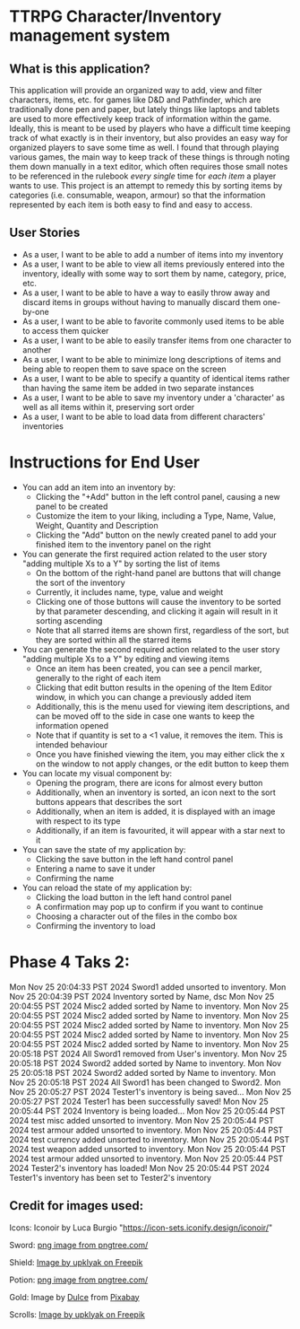 # TTRPG Character/Inventory management system

## What is this application?
This application will provide an organized way to add, view and filter characters, items, etc. for games like D&D and Pathfinder, which are traditionally done pen and paper, but lately things like laptops and tablets are used to more effectively keep track of information within the game. Ideally, this is meant to be used by players who have a difficult time keeping track of what exactly is in their inventory, but also provides an easy way for organized players to save some time as well. I found that through playing various games, the main way to keep track of these things is through noting them down manually in a text editor, which often requires those small notes to be referenced in the rulebook *every single* time for *each item* a player wants to use. This project is an attempt to remedy this by sorting items by categories (i.e. consumable, weapon, armour) so that the information represented by each item is both easy to find and easy to access.

## User Stories
- As a user, I want to be able to add a number of items into my inventory
- As a user, I want to be able to view all items previously entered into the inventory, ideally with some way to sort them by name, category, price, etc.
- As a user, I want to be able to have a way to easily throw away and discard items in groups without having to manually discard them one-by-one
- As a user, I want to be able to favorite commonly used items to be able to access them quicker
- As a user, I want to be able to easily transfer items from one character to another
- As a user, I want to be able to minimize long descriptions of items and being able to reopen them to save space on the screen
- As a user, I want to be able to specify a quantity of identical items rather than having the same item be added in two separate instances
- As a user, I want to be able to save my inventory under a 'character' as well as all items within it, preserving sort order
- As a user, I want to be able to load data from different characters' inventories

# Instructions for End User

- You can add an item into an inventory by:
    - Clicking the "+Add" button in the left control panel, causing a new panel to be created
    - Customize the item to your liking, including a Type, Name, Value, Weight, Quantity and Description
    - Clicking the "Add" button on the newly created panel to add your finished item to the inventory panel on the right
- You can generate the first required action related to the user story "adding multiple Xs to a Y" by sorting the list of items
    - On the bottom of the right-hand panel are buttons that will change the sort of the inventory
    - Currently, it includes name, type, value and weight
    - Clicking one of those buttons will cause the inventory to be sorted by that parameter descending, and clicking it again will result in it sorting ascending
    - Note that all starred items are shown first, regardless of the sort, but they are sorted within all the starred items
- You can generate the second required action related to the user story "adding multiple Xs to a Y" by editing and viewing items
    - Once an item has been created, you can see a pencil marker, generally to the right of each item
    - Clicking that edit button results in the opening of the Item Editor window, in which you can change a previously added item
    - Additionally, this is the menu used for viewing item descriptions, and can be moved off to the side in case one wants to keep the information opened
    - Note that if quantity is set to a <1 value, it removes the item. This is intended behaviour
    - Once you have finished viewing the item, you may either click the x on the window to not apply changes, or the edit button to keep them
- You can locate my visual component by:
    - Opening the program, there are icons for almost every button
    - Additionally, when an inventory is sorted, an icon next to the sort buttons appears that describes the sort
    - Additionally, when an item is added, it is displayed with an image with respect to its type
    - Additionally, if an item is favourited, it will appear with a star next to it
- You can save the state of my application by:
    - Clicking the save button in the left hand control panel
    - Entering a name to save it under
    - Confirming the name
- You can reload the state of my application by:
    - Clicking the load button in the left hand control panel
    - A confirmation may pop up to confirm if you want to continue
    - Choosing a character out of the files in the combo box
    - Confirming the inventory to load

# Phase 4 Taks 2:

Mon Nov 25 20:04:33 PST 2024
Sword1 added unsorted to inventory.
Mon Nov 25 20:04:39 PST 2024
Inventory sorted by Name, dsc
Mon Nov 25 20:04:55 PST 2024
Misc2 added sorted by Name to inventory.
Mon Nov 25 20:04:55 PST 2024
Misc2 added sorted by Name to inventory.
Mon Nov 25 20:04:55 PST 2024
Misc2 added sorted by Name to inventory.
Mon Nov 25 20:04:55 PST 2024
Misc2 added sorted by Name to inventory.
Mon Nov 25 20:04:55 PST 2024
Misc2 added sorted by Name to inventory.
Mon Nov 25 20:05:18 PST 2024
All Sword1 removed from User's inventory.
Mon Nov 25 20:05:18 PST 2024
Sword2 added sorted by Name to inventory.
Mon Nov 25 20:05:18 PST 2024
Sword2 added sorted by Name to inventory.
Mon Nov 25 20:05:18 PST 2024
All Sword1 has been changed to Sword2.
Mon Nov 25 20:05:27 PST 2024
Tester1's inventory is being saved...
Mon Nov 25 20:05:27 PST 2024
Tester1 has been successfully saved!
Mon Nov 25 20:05:44 PST 2024
Inventory is being loaded...
Mon Nov 25 20:05:44 PST 2024
test misc added unsorted to inventory.
Mon Nov 25 20:05:44 PST 2024
test armour added unsorted to inventory.
Mon Nov 25 20:05:44 PST 2024
test currency added unsorted to inventory.
Mon Nov 25 20:05:44 PST 2024
test weapon added unsorted to inventory.
Mon Nov 25 20:05:44 PST 2024
test armour added unsorted to inventory.
Mon Nov 25 20:05:44 PST 2024
Tester2's inventory has loaded!
Mon Nov 25 20:05:44 PST 2024
Tester1's inventory has been set to Tester2's inventory

## Credit for images used:

Icons: Iconoir by Luca Burgio "https://icon-sets.iconify.design/iconoir/"

Sword: <a href='https://pngtree.com/freepng/sword_6045741.html'>png image from pngtree.com/</a>

Shield: <a href="https://www.freepik.com/free-vector/wooden-shield-with-metal-frame-blank-wood-panel_30700134.htm#fromView=search&page=1&position=1&uuid=2966be39-db18-47a0-9f78-59579db7f247&new_detail=true">Image by upklyak on Freepik</a>

Potion: <a href='https://pngtree.com/freepng/green-potion-glass-bottle_7485721.html'>png image from pngtree.com/</a>

Gold: Image by <a href="https://pixabay.com/users/19dulce91-1429737/?utm_source=link-attribution&utm_medium=referral&utm_campaign=image&utm_content=1590337">Dulce</a> from <a href="https://pixabay.com//?utm_source=link-attribution&utm_medium=referral&utm_campaign=image&utm_content=1590337">Pixabay</a>

Scrolls: <a href="https://www.freepik.com/free-vector/old-magic-book-with-parchment-pages-scroll_234684286.htm#fromView=search&page=1&position=8&uuid=f5c2af30-2d8e-4099-bf88-496e1dedeaa8&new_detail=true">Image by upklyak on Freepik</a>
